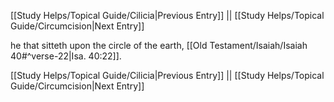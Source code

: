 [[Study Helps/Topical Guide/Cilicia|Previous Entry]]  ||  [[Study Helps/Topical Guide/Circumcision|Next Entry]]

 he that sitteth upon the circle of the earth, [[Old Testament/Isaiah/Isaiah 40#^verse-22|Isa. 40:22]].

[[Study Helps/Topical Guide/Cilicia|Previous Entry]]  ||  [[Study Helps/Topical Guide/Circumcision|Next Entry]]
